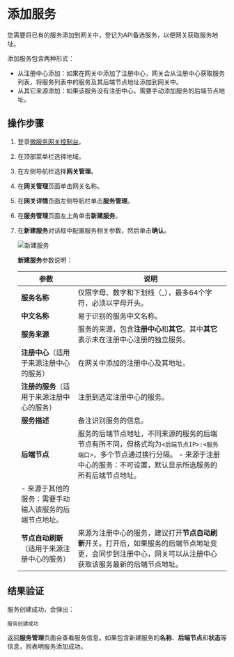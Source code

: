 # 添加服务

您需要将已有的服务添加到网关中，登记为API备选服务，以便网关获取服务地址。

添加服务包含两种形式：

-   从注册中心添加：如果在网关中添加了注册中心，网关会从注册中心获取服务列表，将服务列表中的服务及其后端节点地址添加到网关中。
-   从其它来源添加：如果该服务没有注册中心，需要手动添加服务的后端节点地址。

## 操作步骤

1.  登录[微服务网关控制台](https://microgw.console.aliyun.com/)。

2.  在顶部菜单栏选择地域。

3.  在左侧导航栏选择**网关管理**。

4.  在**网关管理**页面单击网关名称。

5.  在**网关详情**页面左侧导航栏单击**服务管理**。

6.  在**服务管理**页面左上角单击**新建服务**。

7.  在**新建服务**对话框中配置服务相关参数，然后单击**确认**。

    ![新建服务](https://static-aliyun-doc.oss-accelerate.aliyuncs.com/assets/img/zh-CN/5331446951/p84663.png)

    **新建服务**参数说明：

    |参数|说明|
    |--|--|
    |**服务名称**|仅限字母、数字和下划线（\_），最多64个字符，必须以字母开头。|
    |**中文名称**|易于识别的服务中文名称。|
    |**服务来源**|服务的来源，包含**注册中心**和**其它**。其中**其它**表示未在注册中心注册的独立服务。|
    |**注册中心**（适用于来源注册中心的服务）|在网关中添加的注册中心及其地址。|
    |**注册的服务**（适用于来源注册中心的服务）|注册到选定注册中心的服务。|
    |**服务描述**|备注识别服务的信息。|
    |**后端节点**|服务的后端节点地址，不同来源的服务的后端节点有所不同，但格式均为`<后端节点IP>:<服务端口>`，多个节点通过换行分隔。    -   来源于注册中心的服务：不可设置，默认显示所选服务的所有后端节点地址。
    -   来源于其他的服务：需要手动输入该服务的后端节点地址。 |
    |**节点自动刷新**（适用于来源注册中心的服务）|来源为注册中心的服务，建议打开**节点自动刷新**开关。打开后，如果服务的后端节点地址变更，会同步到注册中心，网关可以从注册中心获取该服务最新的后端节点地址。|


## 结果验证

服务创建成功，会弹出：

```
服务创建成功
```

返回**服务管理**页面会查看服务信息。如果包含新建服务的**名称**、**后端节点**和**状态**等信息，则表明服务添加成功。

